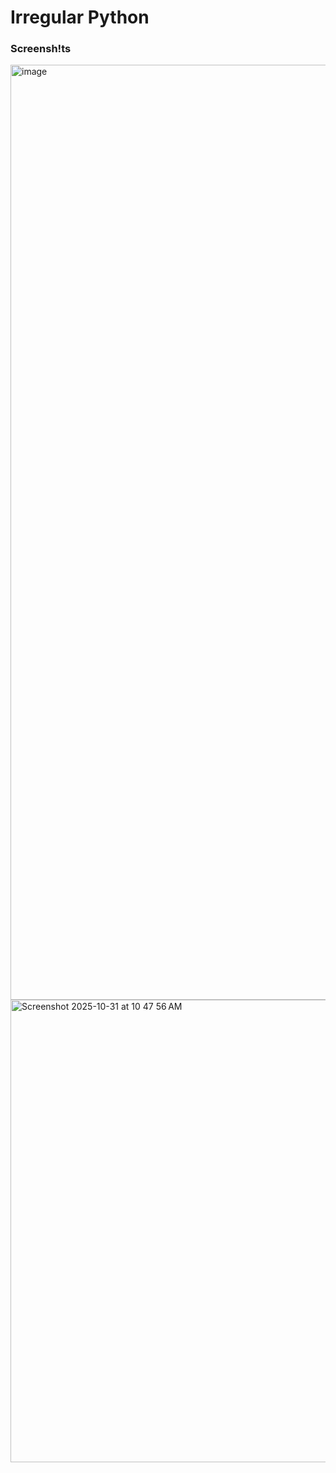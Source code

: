 # Irregular Python


### Screensh!ts
<img width="1888" height="1496" alt="image" src="https://github.com/user-attachments/assets/2a63555c-99b5-43e3-b75d-e39317179905" />

<img width="712" height="740" alt="Screenshot 2025-10-31 at 10 47 56 AM" src="https://github.com/user-attachments/assets/d701a81f-719c-4e8f-8179-b495c2f1c4e9" />
